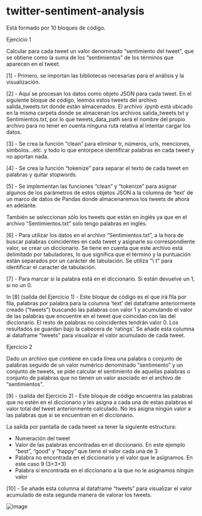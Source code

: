 # twitter-sentiment-analysis

Está formado por 10 bloques de código.

Ejercicio 1

Calcular para cada tweet un valor denominado “sentimiento del tweet”, que se obtiene como la suma de los “sentimientos” de los términos que aparecen en el tweet.


[1] - Primero, se importan las bibliotecas necesarias para el análisis y la visualización.

 


[2] - Aquí se procesan los datos como objeto JSON para cada tweet. En el siguiente bloque de código, leemos estos tweets del archivo salida_tweets.txt donde están almacenados. El archivo .ipynb está ubicado en la misma carpeta donde se almacenan los archivos salida_tweets.txt y Sentimientos.txt, por lo que tweets_data_path será el nombre del propio archivo para no tener en cuenta ninguna ruta relativa al intentar cargar los datos.

 


[3] - Se crea la función “clean” para eliminar tr, números, urls, menciones, símbolos...etc. y todo lo que entorpece identificar palabras en cada tweet y no aportan nada.
 

[4] - Se  crea la función “tokenize” para separar el texto de cada tweet en palabras y quitar stopwords.

 

[5] - Se implementan las funciones “clean” y “tokenize” para asignar algunos de los parámetros de estos objetos JSON a la columna de ‘text’ de un marco de datos de Pandas donde almacenaremos los tweets de ahora en adelante. 


También se seleccionan sólo los tweets que están en inglés ya que en el archivo “Sentimientos.txt” solo tengo palabras en inglés.
 

[6] - Para utilizar los datos en el archivo “Sentimientos.txt”, a la hora de buscar palabras coincidentes en cada tweet y asignarle su correspondiente valor, se crear un diccionario. Se tiene en cuenta que este archivo está delimitado por tabuladores, lo que significa que el término y la puntuación están separados por un carácter de tabulación. Se utiliza "\ t" para identificar el caracter de tabulación.
 

[7] - Para marcar si la palabra está en el diccionario. Si están devuelve un 1, si no un 0.
 
In [8] (salida del Ejercicio 1) - Este bloque de código es el que irá fila por fila, palabras por palabra para la columna ‘text’ del dataframe anteriormente creado (“tweets”) buscando las palabras con valor 1 y acumulando el valor de las palabras que encuentre en el tweet que coincidan con las del diccionario. El resto de palabras no coincidentes tendrán valor 0. Los resultados se guardan bajo la cabecera de ‘ratings’. Se añade esta columna al dataframe “tweets” para visualizar el valor acumulado de cada tweet.

 

Ejercicio 2

Dado un archivo que contiene en cada línea una palabra o conjunto de palabras seguido de un valor numérico denominado “sentimiento” y un conjunto de tweets, se pide calcular el sentimiento de aquellas palabras o conjunto de palabras que no tienen un valor asociado en el archivo de “sentimientos”.

[9] - (salida del Ejercicio 2) - Este bloque de código encuentra las palabras que no estén en el diccionario y les asigna a cada una de estas palabras el valor total del tweet anteriormente calculado. No les asigna ningún valor a las palabras que si se encuentran en el diccionario.
 



La salida por pantalla de cada tweet va tener la siguiente estructura:

-	Numeración del tweet
-	Valor de las palabras encontradas en el diccionario. En este ejemplo “best”, “good” y “happy” que tiene el valor cada una de 3
-	Palabra no encontrada en el diccionario y el valor que le asignamos. En este caso 9 (3+3+3)
-	Palabra sí encontrada en el diccionario a la que no le asignamos ningún valor
 
[10] - Se añade esta columna al dataframe “tweets” para visualizar el valor acumulado de esta segunda manera de valorar los tweets.
 


![image](https://user-images.githubusercontent.com/55048205/121168361-24318d00-c853-11eb-90b9-190726de792f.png)
